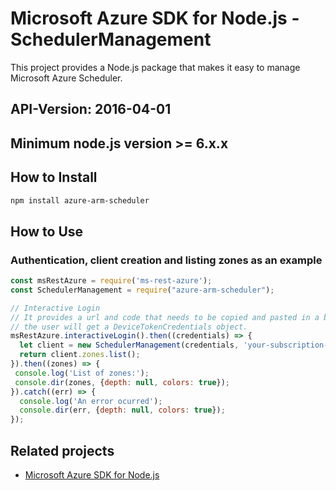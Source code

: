 # Microsoft Azure SDK for Node.js - SchedulerManagement

This project provides a Node.js package that makes it easy to manage Microsoft Azure Scheduler.
## API-Version: 2016-04-01
## Minimum node.js version >= 6.x.x

## How to Install

```bash
npm install azure-arm-scheduler
```

## How to Use

### Authentication, client creation and listing zones as an example

 ```javascript
 const msRestAzure = require('ms-rest-azure');
 const SchedulerManagement = require("azure-arm-scheduler");
 
 // Interactive Login
 // It provides a url and code that needs to be copied and pasted in a browser and authenticated over there. If successful, 
 // the user will get a DeviceTokenCredentials object.
 msRestAzure.interactiveLogin().then((credentials) => {
   let client = new SchedulerManagement(credentials, 'your-subscription-id');
   return client.zones.list();
 }).then((zones) => {
  console.log('List of zones:');
  console.dir(zones, {depth: null, colors: true});
}).catch((err) => {
   console.log('An error ocurred');
   console.dir(err, {depth: null, colors: true});
 });
```

## Related projects

- [Microsoft Azure SDK for Node.js](https://github.com/Azure/azure-sdk-for-node)
